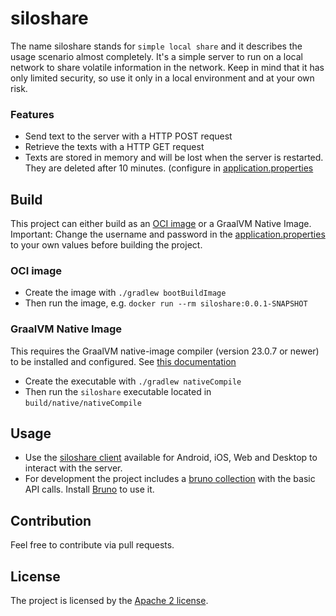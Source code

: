 # siloshare
The name siloshare stands for `simple local share` and it describes the usage scenario almost completely.
It's a simple server to run on a local network to share volatile information in the network.
Keep in mind that it has only limited security, so use it only in a local environment and at your own risk.

### Features
- Send text to the server with a HTTP POST request
- Retrieve the texts with a HTTP GET request
- Texts are stored in memory and will be lost when the server is restarted. They are deleted after 10 minutes. (configure in [application.properties](src/main/resources/application.properties)

## Build
This project can either build as an [OCI image](https://docs.spring.io/spring-boot/gradle-plugin/packaging-oci-image.html) or a GraalVM Native Image.
Important: Change the username and password in the [application.properties](src/main/resources/application.properties) to your own values before building the project.

### OCI image
- Create the image with `./gradlew bootBuildImage`
- Then run the image, e.g. `docker run --rm siloshare:0.0.1-SNAPSHOT`

### GraalVM Native Image
This requires the GraalVM native-image compiler (version 23.0.7 or newer) to be installed and configured. See [this documentation](https://docs.spring.io/spring-boot/how-to/native-image/developing-your-first-application.html)
- Create the executable with `./gradlew nativeCompile`
- Then run the `siloshare` executable located in `build/native/nativeCompile`

## Usage
- Use the [siloshare client](https://github.com/dbaelz/siloshare-client) available for Android, iOS, Web and Desktop to interact with the server.
- For development the project includes a [bruno collection](bruno/bruno.json) with the basic API calls. Install [Bruno](https://www.usebruno.com/) to use it.

## Contribution
Feel free to contribute via pull requests.

## License
The project is licensed by the [Apache 2 license](LICENSE).